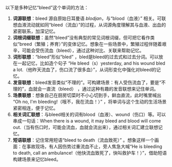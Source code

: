 以下是多种记忆“bleed”这个单词的方法：
1. **词源联想**：bleed 源自原始日耳曼语 *blodjan*，与“blood（血液）” 相关。可联想血液流动就如同“bleed（流血）”的过程，从词源角度理解其与血液、出血的紧密联系，加深记忆。
2. **词根词缀联想**：虽然“bleed”没有典型的常见词根词缀，但可把它看作类似“breed（繁殖；养育）”的变体记忆。想象在一些场景中，繁殖过程伴随着艰辛，可能会受伤流血（bleed），通过这种对比、关联来帮助记忆。
3. **词形联想**：“bleed”形似“bled” ，bled是bleed的过去式和过去分词。可以放在一起记忆，比如造个句子 “He bleed（s）yesterday, and his wound bled a lot.（他昨天流血了，伤口流了很多血）”，从词形变化中强化对bleed的记忆。
4. **发音联想**：bleed发音类似“不理的”。可构建场景：有人受伤流血了，要是“不理的”，血就会一直流（bleed） ，通过这种有趣的发音联想来记住单词。
5. **场景联想**：想象自己在厨房切菜时不小心切到手，鲜血直流，此时嘴里喊出 “Oh no, I'm bleeding!（哦不，我在流血！）” ，将单词与这个生动的生活场景紧密相连，便于记忆。
6. **相关词汇联想**：与bleed相关的词有blood（血液）、wound（伤口）等。可以串成一句话：When there is a wound, it may bleed and blood will come out.（当有伤口时，可能会流血，血就会流出来），通过相关词汇建立联想记忆。
7. **短语联想**：记住常用短语“bleed to death（流血致死）” 。想象这样一个画面：在事故现场，有人因伤势过重流血不止，旁人焦急大喊“He is bleeding to death, call an ambulance!（他快流血致死了，快叫救护车！）”，借助短语构建场景来记忆bleed。 